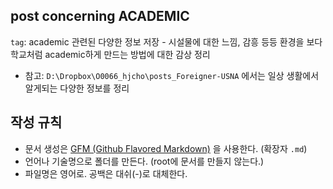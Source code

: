 
## post concerning ACADEMIC
`tag`: academic 관련된 다양한 정보 저장 - 시설물에 대한 느낌, 감흥 등등 환경을 보다 학교처럼 academic하게 만드는 방법에 대한 감상 정리

- 참고: `D:\Dropbox\O0066_hjcho\posts_Foreigner-USNA` 에서는 일상 생활에서 알게되는 다양한 정보를 정리


## 작성 규칙

- 문서 생성은 [GFM (Github Flavored Markdown)](https://help.github.com/articles/github-flavored-markdown/) 을 사용한다. (확장자 `.md`)
- 언어나 기술명으로 폴더를 만든다. (root에 문서를 만들지 않는다.)
- 파일명은 영어로. 공백은 대쉬(-)로 대체한다.